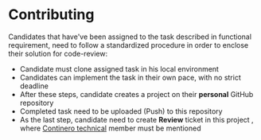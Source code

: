# Contributing 

Candidates that have've been assigned to the task described in functional requirement, need to follow a standardized procedure in order to enclose their solution for code-review:

- Candidate must clone assigned task in his local environment 
- Candidates can implement the task in their own pace, with no strict deadline
- After these steps, candidate creates a project on their **personal** GitHub repository
- Completed task need to be uploaded (Push) to this repository
- As the last step, candidate need to create **Review** ticket in this project , where [Continero technical](https://github.com/xfoggi) member must be mentioned
